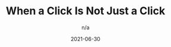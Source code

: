 ---
author: n/a
date: 2021-06-30
layout: post.njk
publisher: css
tags:
  - javascript
target_url: https://css-tricks.com/when-a-click-is-not-just-a-click/
title: When a Click Is Not Just a Click
---